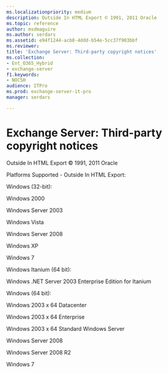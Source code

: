 ```yaml
---
ms.localizationpriority: medium
description: Outside In HTML Export © 1991, 2011 Oracle
ms.topic: reference
author: msdmaguire
ms.author: serdars
ms.assetid: e94f1244-acb8-4ddd-b54e-5cc37f903bbf
ms.reviewer: 
title: 'Exchange Server: Third-party copyright notices'
ms.collection:
- Ent_O365_Hybrid
- exchange-server
f1.keywords:
- NOCSH
audience: ITPro
ms.prod: exchange-server-it-pro
manager: serdars

---
```


# Exchange Server: Third-party copyright notices

Outside In HTML Export © 1991, 2011 Oracle

Platforms Supported - Outside In HTML Export:

Windows (32-bit):

Windows 2000

Windows Server 2003

Windows Vista

Windows Server 2008

Windows XP

Windows 7

Windows Itanium (64 bit):

Windows .NET Server 2003 Enterprise Edition for Itanium

Windows (64 bit):

Windows 2003 x 64 Datacenter

Windows 2003 x 64 Enterprise

Windows 2003 x 64 Standard Windows Server

Windows Server 2008

Windows Server 2008 R2

Windows 7
